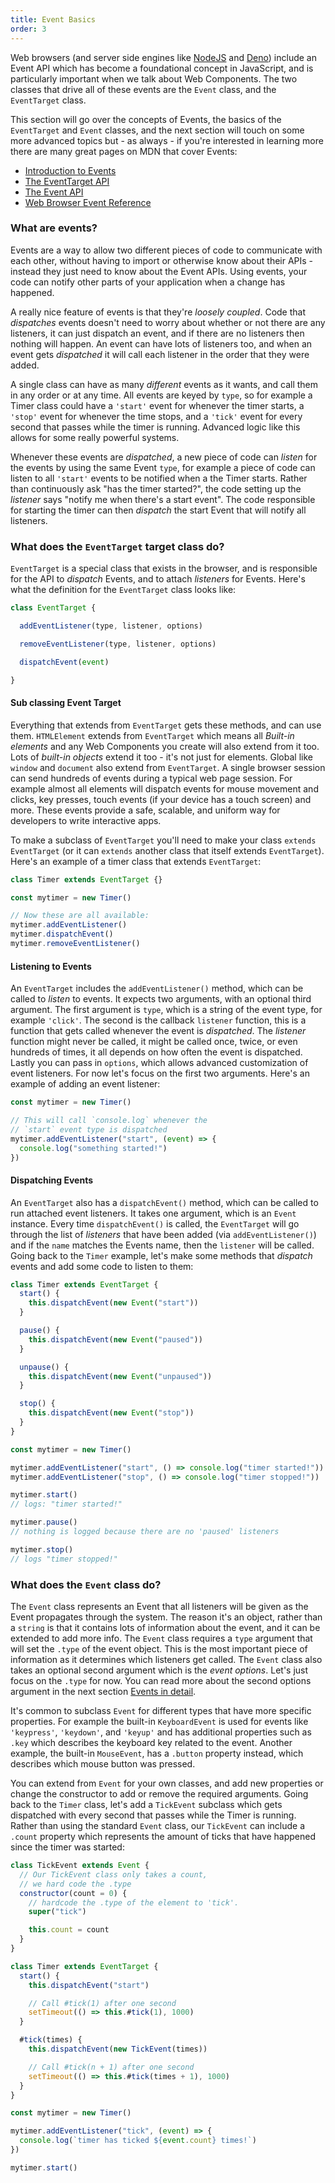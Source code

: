 ```yaml
---
title: Event Basics
order: 3
---
```


Web browsers (and server side engines like [NodeJS][node] and [Deno][deno]) include an Event API which has become a
foundational concept in JavaScript, and is particularly important when we talk about Web Components. The two classes
that drive all of these events are the `Event` class, and the `EventTarget` class.

This section will go over the concepts of Events, the basics of the `EventTarget` and `Event` classes, and the next
section will touch on some more advanced topics but - as always - if you're interested in learning more there are many
great pages on MDN that cover Events:

- [Introduction to Events](https://developer.mozilla.org/en-US/docs/Learn/JavaScript/Building_blocks/Events)
- [The EventTarget API](https://developer.mozilla.org/en-US/docs/Web/API/EventTarget)
- [The Event API](https://developer.mozilla.org/en-US/docs/Web/API/Event)
- [Web Browser Event Reference](https://developer.mozilla.org/en-US/docs/Web/Events)

### What are events?

Events are a way to allow two different pieces of code to communicate with each other, without having to import or
otherwise know about their APIs - instead they just need to know about the Event APIs. Using events, your code can
notify other parts of your application when a change has happened.

A really nice feature of events is that they're _loosely coupled_. Code that _dispatches_ events doesn't need to worry
about whether or not there are any listeners, it can just dispatch an event, and if there are no listeners then nothing
will happen. An event can have lots of listeners too, and when an event gets _dispatched_ it will call each listener in
the order that they were added.

A single class can have as many _different_ events as it wants, and call them in any order or at any time. All events
are keyed by `type`, so for example a Timer class could have a `'start'` event for whenever the timer starts, a `'stop'`
event for whenever the time stops, and a `'tick'` event for every second that passes while the timer is running.
Advanced logic like this allows for some really powerful systems.

Whenever these events are _dispatched_, a new piece of code can _listen_ for the events by using the same Event `type`,
for example a piece of code can listen to all `'start'` events to be notified when a the Timer starts. Rather than
continuously ask "has the timer started?", the code setting up the _listener_ says "notify me when there's a start
event". The code responsible for starting the timer can then _dispatch_ the start Event that will notify all listeners.

### What does the `EventTarget` target class do?

`EventTarget` is a special class that exists in the browser, and is responsible for the API to _dispatch_ Events, and to
attach _listeners_ for Events. Here's what the definition for the `EventTarget` class looks like:

```js
class EventTarget {

  addEventListener(type, listener, options)

  removeEventListener(type, listener, options)

  dispatchEvent(event)

}
```

#### Sub classing Event Target

Everything that extends from `EventTarget` gets these methods, and can use them. `HTMLElement` extends from
`EventTarget` which means all _Built-in elements_ and any Web Components you create will also extend from it too. Lots
of _built-in objects_ extend it too - it's not just for elements. Global like `window` and `document` also extend from
`EventTarget`. A single browser session can send hundreds of events during a typical web page session. For example
almost all elements will dispatch events for mouse movement and clicks, key presses, touch events (if your device has a
touch screen) and more. These events provide a safe, scalable, and uniform way for developers to write interactive apps.

To make a subclass of `EventTarget` you'll need to make your class `extends EventTarget` (or it can `extends` another
class that itself extends `EventTarget`). Here's an example of a timer class that extends `EventTarget`:

```js
class Timer extends EventTarget {}

const mytimer = new Timer()

// Now these are all available:
mytimer.addEventListener()
mytimer.dispatchEvent()
mytimer.removeEventListener()
```

#### Listening to Events

An `EventTarget` includes the `addEventListener()` method, which can be called to _listen_ to events. It expects two
arguments, with an optional third argument. The first argument is `type`, which is a string of the event type, for
example `'click'`. The second is the callback `listener` function, this is a function that gets called whenever the
event is _dispatched_. The _listener_ function might never be called, it might be called once, twice, or even hundreds
of times, it all depends on how often the event is dispatched. Lastly you can pass in `options`, which allows advanced
customization of event listeners. For now let's focus on the first two arguments. Here's an example of adding an event
listener:

```js
const mytimer = new Timer()

// This will call `console.log` whenever the
// `start` event type is dispatched
mytimer.addEventListener("start", (event) => {
  console.log("something started!")
})
```

#### Dispatching Events

An `EventTarget` also has a `dispatchEvent()` method, which can be called to run attached event listeners. It takes one
argument, which is an `Event` instance. Every time `dispatchEvent()` is called, the `EventTarget` will go through the
list of _listeners_ that have been added (via `addEventListener()`) and if the `name` matches the Events name, then the
`listener` will be called. Going back to the `Timer` example, let's make some methods that _dispatch_ events and add
some code to listen to them:

```js
class Timer extends EventTarget {
  start() {
    this.dispatchEvent(new Event("start"))
  }

  pause() {
    this.dispatchEvent(new Event("paused"))
  }

  unpause() {
    this.dispatchEvent(new Event("unpaused"))
  }

  stop() {
    this.dispatchEvent(new Event("stop"))
  }
}

const mytimer = new Timer()

mytimer.addEventListener("start", () => console.log("timer started!"))
mytimer.addEventListener("stop", () => console.log("timer stopped!"))

mytimer.start()
// logs: "timer started!"

mytimer.pause()
// nothing is logged because there are no 'paused' listeners

mytimer.stop()
// logs "timer stopped!"
```

### What does the `Event` class do?

The `Event` class represents an Event that all listeners will be given as the Event propagates through the system. The
reason it's an object, rather than a `string` is that it contains lots of information about the event, and it can be
extended to add more info. The `Event` class requires a `type` argument that will set the `.type` of the event object.
This is the most important piece of information as it determines which listeners get called. The `Event` class also
takes an optional second argument which is the _event options_. Let's just focus on the `.type` for now. You can read
more about the second options argument in the next section [Events in detail][events-in-detail].

It's common to subclass `Event` for different types that have more specific properties. For example the built-in
`KeyboardEvent` is used for events like `'keypress'`, `'keydown'`, and `'keyup'` and has additional properties such as
`.key` which describes the keyboard key related to the event. Another example, the built-in `MouseEvent`, has a
`.button` property instead, which describes which mouse button was pressed.

You can extend from `Event` for your own classes, and add new properties or change the constructor to add or remove the
required arguments. Going back to the `Timer` class, let's add a `TickEvent` subclass which gets dispatched with every
second that passes while the Timer is running. Rather than using the standard `Event` class, our `TickEvent` can include
a `.count` property which represents the amount of ticks that have happened since the timer was started:

```js
class TickEvent extends Event {
  // Our TickEvent class only takes a count,
  // we hard code the .type
  constructor(count = 0) {
    // hardcode the .type of the element to 'tick'.
    super("tick")

    this.count = count
  }
}

class Timer extends EventTarget {
  start() {
    this.dispatchEvent("start")

    // Call #tick(1) after one second
    setTimeout(() => this.#tick(1), 1000)
  }

  #tick(times) {
    this.dispatchEvent(new TickEvent(times))

    // Call #tick(n + 1) after one second
    setTimeout(() => this.#tick(times + 1), 1000)
  }
}

const mytimer = new Timer()

mytimer.addEventListener("tick", (event) => {
  console.log(`timer has ticked ${event.count} times!`)
})

mytimer.start()
```

[node]: https://nodejs.org/en/
[deno]: https://deno.land/
[events-in-detail]: /learn/javascript/events-in-detail
